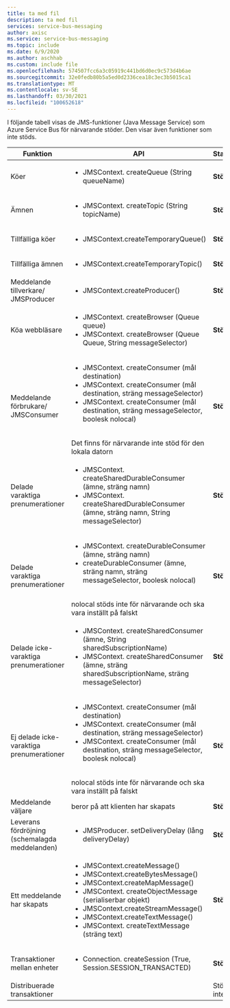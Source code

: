 ```yaml
---
title: ta med fil
description: ta med fil
services: service-bus-messaging
author: axisc
ms.service: service-bus-messaging
ms.topic: include
ms.date: 6/9/2020
ms.author: aschhab
ms.custom: include file
ms.openlocfilehash: 574507fcc6a3c05919c441bd6d0ec9c573d4b6ae
ms.sourcegitcommit: 32e0fedb80b5a5ed0d2336cea18c3ec3b5015ca1
ms.translationtype: MT
ms.contentlocale: sv-SE
ms.lasthandoff: 03/30/2021
ms.locfileid: "100652618"
---
```

I följande tabell visas de JMS-funktioner (Java Message Service) som Azure Service Bus för närvarande stöder. Den visar även funktioner som inte stöds.


| Funktion | API |Status |
|---|---|---|
| Köer   | <ul> <li> JMSContext. createQueue (String queueName) </li> </ul>| **Stöds** |
| Ämnen   | <ul> <li> JMSContext. createTopic (String topicName) </li> </ul>| **Stöds** |
| Tillfälliga köer |<ul> <li> JMSContext.createTemporaryQueue() </li> </ul>| **Stöds** |
| Tillfälliga ämnen |<ul> <li> JMSContext.createTemporaryTopic() </li> </ul>| **Stöds** |
| Meddelande tillverkare/<br/> JMSProducer |<ul> <li> JMSContext.createProducer() </li> </ul>| **Stöds** |
| Köa webbläsare |<ul> <li> JMSContext. createBrowser (Queue queue) </li> <li> JMSContext. createBrowser (Queue Queue, String messageSelector) </li> </ul> | **Stöds** |
| Meddelande förbrukare/ <br/> JMSConsumer | <ul> <li> JMSContext. createConsumer (mål destination) </li> <li> JMSContext. createConsumer (mål destination, sträng messageSelector) </li> <li> JMSContext. createConsumer (mål destination, sträng messageSelector, boolesk nolocal)</li> </ul>  <br/> Det finns för närvarande inte stöd för den lokala datorn | **Stöds** |
| Delade varaktiga prenumerationer | <ul> <li> JMSContext. createSharedDurableConsumer (ämne, sträng namn) </li> <li> JMSContext. createSharedDurableConsumer (ämne, sträng namn, String messageSelector) </li> </ul>| **Stöds**|
| Delade varaktiga prenumerationer | <ul> <li> JMSContext. createDurableConsumer (ämne, sträng namn) </li> <li> createDurableConsumer (ämne, sträng namn, sträng messageSelector, boolesk nolocal) </li> </ul> <br/> nolocal stöds inte för närvarande och ska vara inställt på falskt | **Stöds** |
| Delade icke-varaktiga prenumerationer |<ul> <li> JMSContext. createSharedConsumer (ämne, String sharedSubscriptionName) </li> <li> JMSContext. createSharedConsumer (ämne, sträng sharedSubscriptionName, sträng messageSelector) </li> </ul> | **Stöds** |
| Ej delade icke-varaktiga prenumerationer |<ul> <li> JMSContext. createConsumer (mål destination) </li> <li> JMSContext. createConsumer (mål destination, sträng messageSelector) </li> <li> JMSContext. createConsumer (mål destination, sträng messageSelector, boolesk nolocal) </li> </ul> <br/> nolocal stöds inte för närvarande och ska vara inställt på falskt | **Stöds** |
| Meddelande väljare | beror på att klienten har skapats | **Stöds** |
| Leverans fördröjning (schemalagda meddelanden) | <ul> <li> JMSProducer. setDeliveryDelay (lång deliveryDelay) </li> </ul>|**Stöds**|
| Ett meddelande har skapats |<ul> <li> JMSContext.createMessage() </li> <li> JMSContext.createBytesMessage() </li> <li> JMSContext.createMapMessage() </li> <li> JMSContext. createObjectMessage (serialiserbar objekt) </li> <li> JMSContext.createStreamMessage() </li> <li> JMSContext.createTextMessage() </li> <li> JMSContext. createTextMessage (sträng text) </li> </ul>| **Stöds** |
| Transaktioner mellan enheter |<ul> <li> Connection. createSession (True, Session.SESSION_TRANSACTED) </li> </ul> | **Stöds** |
| Distribuerade transaktioner || Stöds inte |
